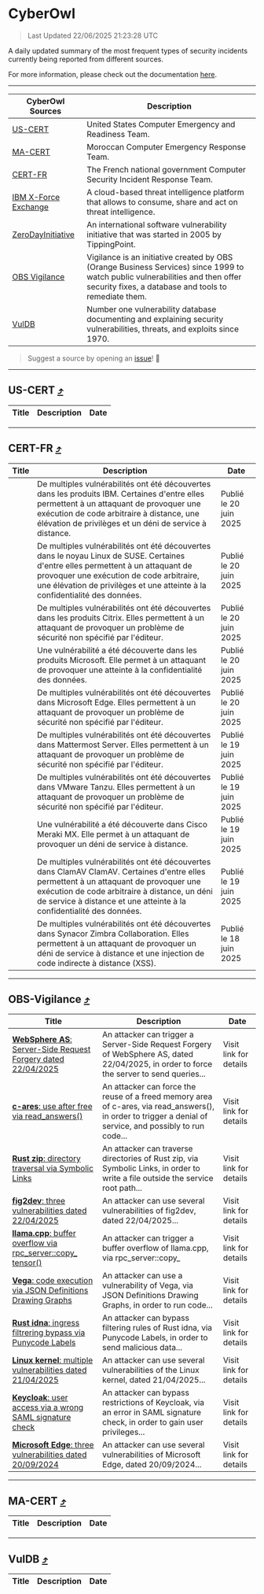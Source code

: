 
 <div id='top'></div>

# CyberOwl

 > Last Updated 22/06/2025 21:23:28 UTC
 
 A daily updated summary of the most frequent types of security incidents currently being reported from different sources.
 
 For more information, please check out the documentation [here](./docs/README.md).
 
 ---
 |CyberOwl Sources|Description|
 |---|---|
 |[US-CERT](#us-cert-arrow_heading_up)|United States Computer Emergency and Readiness Team.|
 |[MA-CERT](#ma-cert-arrow_heading_up)|Moroccan Computer Emergency Response Team.|
 |[CERT-FR](#cert-fr-arrow_heading_up)|The French national government Computer Security Incident Response Team.|
 |[IBM X-Force Exchange](#ibmcloud-arrow_heading_up)|A cloud-based threat intelligence platform that allows to consume, share and act on threat intelligence.|
 |[ZeroDayInitiative](#zerodayinitiative-arrow_heading_up)|An international software vulnerability initiative that was started in 2005 by TippingPoint.|
 |[OBS Vigilance](#obs-vigilance-arrow_heading_up)|Vigilance is an initiative created by OBS (Orange Business Services) since 1999 to watch public vulnerabilities and then offer security fixes, a database and tools to remediate them.|
 |[VulDB](#vuldb-arrow_heading_up)|Number one vulnerability database documenting and explaining security vulnerabilities, threats, and exploits since 1970.|
 
 > Suggest a source by opening an [issue](https://github.com/karimhabush/cyberowl/issues)! :raised_hands:
 ---

## US-CERT [:arrow_heading_up:](#cyberowl)

 |Title|Description|Date|
 |---|---|---|
 
 ---

## CERT-FR [:arrow_heading_up:](#cyberowl)

 |Title|Description|Date|
 |---|---|---|
 |[](https://www.cert.ssi.gouv.fr/avis/CERTFR-2025-AVI-0530/)|De multiples vulnérabilités ont été découvertes dans les produits IBM. Certaines d'entre elles permettent à un attaquant de provoquer une exécution de code arbitraire à distance, une élévation de privilèges et un déni de service à distance.|Publié le 20 juin 2025|
 |[](https://www.cert.ssi.gouv.fr/avis/CERTFR-2025-AVI-0529/)|De multiples vulnérabilités ont été découvertes dans le noyau Linux de SUSE. Certaines d'entre elles permettent à un attaquant de provoquer une exécution de code arbitraire, une élévation de privilèges et une atteinte à la confidentialité des données.|Publié le 20 juin 2025|
 |[](https://www.cert.ssi.gouv.fr/avis/CERTFR-2025-AVI-0528/)|De multiples vulnérabilités ont été découvertes dans les produits Citrix. Elles permettent à un attaquant de provoquer un problème de sécurité non spécifié par l'éditeur.|Publié le 20 juin 2025|
 |[](https://www.cert.ssi.gouv.fr/avis/CERTFR-2025-AVI-0527/)|Une vulnérabilité a été découverte dans les produits Microsoft. Elle permet à un attaquant de provoquer une atteinte à la confidentialité des données.|Publié le 20 juin 2025|
 |[](https://www.cert.ssi.gouv.fr/avis/CERTFR-2025-AVI-0526/)|De multiples vulnérabilités ont été découvertes dans Microsoft Edge. Elles permettent à un attaquant de provoquer un problème de sécurité non spécifié par l'éditeur.|Publié le 20 juin 2025|
 |[](https://www.cert.ssi.gouv.fr/avis/CERTFR-2025-AVI-0525/)|De multiples vulnérabilités ont été découvertes dans Mattermost Server. Elles permettent à un attaquant de provoquer un problème de sécurité non spécifié par l'éditeur.|Publié le 19 juin 2025|
 |[](https://www.cert.ssi.gouv.fr/avis/CERTFR-2025-AVI-0524/)|De multiples vulnérabilités ont été découvertes dans VMware Tanzu. Elles permettent à un attaquant de provoquer un problème de sécurité non spécifié par l'éditeur.|Publié le 19 juin 2025|
 |[](https://www.cert.ssi.gouv.fr/avis/CERTFR-2025-AVI-0523/)|Une vulnérabilité a été découverte dans Cisco Meraki MX. Elle permet à un attaquant de provoquer un déni de service à distance.|Publié le 19 juin 2025|
 |[](https://www.cert.ssi.gouv.fr/avis/CERTFR-2025-AVI-0522/)|De multiples vulnérabilités ont été découvertes dans ClamAV ClamAV. Certaines d'entre elles permettent à un attaquant de provoquer une exécution de code arbitraire à distance, un déni de service à distance et une atteinte à la confidentialité des données.|Publié le 19 juin 2025|
 |[](https://www.cert.ssi.gouv.fr/avis/CERTFR-2025-AVI-0521/)|De multiples vulnérabilités ont été découvertes dans Synacor Zimbra Collaboration. Elles permettent à un attaquant de provoquer un déni de service à distance et une injection de code indirecte à distance (XSS).|Publié le 18 juin 2025|
 
 ---

## OBS-Vigilance [:arrow_heading_up:](#cyberowl)

 |Title|Description|Date|
 |---|---|---|
 |[<a href="https://vigilance.fr/vulnerability/WebSphere-AS-Server-Side-Request-Forgery-dated-22-04-2025-46930" class="noirorange"><b>WebSphere AS</b>: Server-Side Request Forgery dated 22/04/2025</a>](https://vigilance.fr/vulnerability/WebSphere-AS-Server-Side-Request-Forgery-dated-22-04-2025-46930)|An attacker can trigger a Server-Side Request Forgery of WebSphere AS, dated 22/04/2025, in order to force the server to send queries...|Visit link for details|
 |[<a href="https://vigilance.fr/vulnerability/c-ares-use-after-free-via-read-answers-46928" class="noirorange"><b>c-ares</b>: use after free via read_answers()</a>](https://vigilance.fr/vulnerability/c-ares-use-after-free-via-read-answers-46928)|An attacker can force the reuse of a freed memory area of c-ares, via read_answers(), in order to trigger a denial of service, and possibly to run code...|Visit link for details|
 |[<a href="https://vigilance.fr/vulnerability/Rust-zip-directory-traversal-via-Symbolic-Links-46927" class="noirorange"><b>Rust zip</b>: directory traversal via Symbolic Links</a>](https://vigilance.fr/vulnerability/Rust-zip-directory-traversal-via-Symbolic-Links-46927)|An attacker can traverse directories of Rust zip, via Symbolic Links, in order to write a file outside the service root path...|Visit link for details|
 |[<a href="https://vigilance.fr/vulnerability/fig2dev-three-vulnerabilities-dated-22-04-2025-46926" class="noirorange"><b>fig2dev</b>: three vulnerabilities dated 22/04/2025</a>](https://vigilance.fr/vulnerability/fig2dev-three-vulnerabilities-dated-22-04-2025-46926)|An attacker can use several vulnerabilities of fig2dev, dated 22/04/2025...|Visit link for details|
 |[<a href="https://vigilance.fr/vulnerability/llama-cpp-buffer-overflow-via-rpc-server-copy-tensor-46925" class="noirorange"><b>llama.cpp</b>: buffer overflow via rpc_server::copy_<wbr>tensor()</wbr></a>](https://vigilance.fr/vulnerability/llama-cpp-buffer-overflow-via-rpc-server-copy-tensor-46925)|An attacker can trigger a buffer overflow of llama.cpp, via rpc_server::copy_|Visit link for details|
 |[<a href="https://vigilance.fr/vulnerability/Vega-code-execution-via-JSON-Definitions-Drawing-Graphs-46924" class="noirorange"><b>Vega</b>: code execution via JSON Definitions Drawing Graphs</a>](https://vigilance.fr/vulnerability/Vega-code-execution-via-JSON-Definitions-Drawing-Graphs-46924)|An attacker can use a vulnerability of Vega, via JSON Definitions Drawing Graphs, in order to run code...|Visit link for details|
 |[<a href="https://vigilance.fr/vulnerability/Rust-idna-ingress-filtrering-bypass-via-Punycode-Labels-46923" class="noirorange"><b>Rust idna</b>: ingress filtrering bypass via Punycode Labels</a>](https://vigilance.fr/vulnerability/Rust-idna-ingress-filtrering-bypass-via-Punycode-Labels-46923)|An attacker can bypass filtering rules of Rust idna, via Punycode Labels, in order to send malicious data...|Visit link for details|
 |[<a href="https://vigilance.fr/vulnerability/Linux-kernel-multiple-vulnerabilities-dated-21-04-2025-46922" class="noirorange"><b>Linux kernel</b>: multiple vulnerabilities dated 21/04/2025</a>](https://vigilance.fr/vulnerability/Linux-kernel-multiple-vulnerabilities-dated-21-04-2025-46922)|An attacker can use several vulnerabilities of the Linux kernel, dated 21/04/2025...|Visit link for details|
 |[<a href="https://vigilance.fr/vulnerability/Keycloak-user-access-via-a-wrong-SAML-signature-check-45195" class="noirorange"><b>Keycloak</b>: user access via a wrong SAML signature check</a>](https://vigilance.fr/vulnerability/Keycloak-user-access-via-a-wrong-SAML-signature-check-45195)|An attacker can bypass restrictions of Keycloak, via an error in SAML signature check, in order to gain user privileges...|Visit link for details|
 |[<a href="https://vigilance.fr/vulnerability/Microsoft-Edge-three-vulnerabilities-dated-20-09-2024-45190" class="noirorange"><b>Microsoft Edge</b>: three vulnerabilities dated 20/09/2024</a>](https://vigilance.fr/vulnerability/Microsoft-Edge-three-vulnerabilities-dated-20-09-2024-45190)|An attacker can use several vulnerabilities of Microsoft Edge, dated 20/09/2024...|Visit link for details|
 
 ---

## MA-CERT [:arrow_heading_up:](#cyberowl)

 |Title|Description|Date|
 |---|---|---|
 
 ---

## VulDB [:arrow_heading_up:](#cyberowl)

 |Title|Description|Date|
 |---|---|---|
 